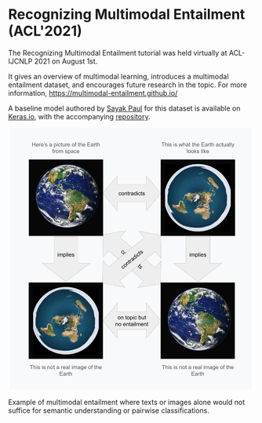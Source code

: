 # Recognizing Multimodal Entailment (ACL'2021)

The Recognizing Multimodal Entailment tutorial was held virtually at
ACL-IJCNLP 2021 on August 1st.

It gives an overview of multimodal learning, introduces a multimodal entailment
dataset, and encourages future research in the topic. For more information, https://multimodal-entailment.github.io/

A baseline model authored by [Sayak Paul](https://sayak.dev/) for this dataset is available on [Keras.io](https://keras.io/examples/nlp/multimodal_entailment), with the accompanying [repository](https://github.com/sayakpaul/Multimodal-Entailment-Baseline).


![Example of Multimodal Entailment](https://github.com/google-research-datasets/recognizing-multimodal-entailment/blob/main/multimodal_entailment.png?raw=true)

Example of multimodal entailment where texts or images alone would not suffice for semantic understanding or pairwise classifications.
